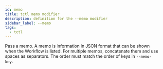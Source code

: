```yaml
---
id: memo
title: tctl memo modifier
description: definition for the --memo modifier
sidebar_label: --memo
tags:
  - tctl
---
```


Pass a memo.
A memo is information in JSON format that can be shown when the Workflow is listed.
For multiple memos, concatenate them and use spaces as separators.
The order must match the order of keys in `--memo-key`.

